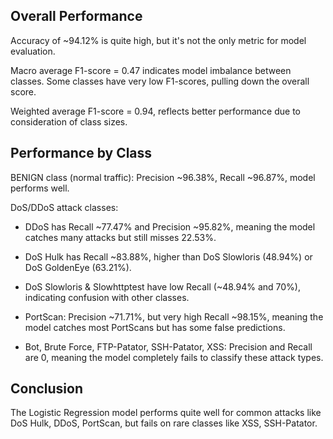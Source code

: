 ## Overall Performance
Accuracy of ~94.12% is quite high, but it's not the only metric for model evaluation.

Macro average F1-score = 0.47 indicates model imbalance between classes. Some classes have very low F1-scores, pulling down the overall score.

Weighted average F1-score = 0.94, reflects better performance due to consideration of class sizes.

## Performance by Class
BENIGN class (normal traffic): Precision ~96.38%, Recall ~96.87%, model performs well.

DoS/DDoS attack classes:

- DDoS has Recall ~77.47% and Precision ~95.82%, meaning the model catches many attacks but still misses 22.53%.

- DoS Hulk has Recall ~83.88%, higher than DoS Slowloris (48.94%) or DoS GoldenEye (63.21%).

- DoS Slowloris & Slowhttptest have low Recall (~48.94% and 70%), indicating confusion with other classes.

- PortScan: Precision ~71.71%, but very high Recall ~98.15%, meaning the model catches most PortScans but has some false predictions.

- Bot, Brute Force, FTP-Patator, SSH-Patator, XSS: Precision and Recall are 0, meaning the model completely fails to classify these attack types.

## Conclusion
The Logistic Regression model performs quite well for common attacks like DoS Hulk, DDoS, PortScan, but fails on rare classes like XSS, SSH-Patator.
